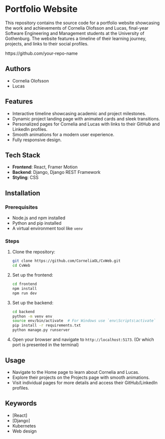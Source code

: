 

# <!-- Title --> Portfolio Website 
<!-- /Title -->

<!-- Description -->
This repository contains the source code for a portfolio website showcasing the work and achievements of Cornelia Olofsson and Lucas, final-year Software Engineering and Management students at the University of Gothenburg. The website features a timeline of their learning journey, projects, and links to their social profiles.
<!-- /Description -->

<!-- Git Link --> https://github.com/your-repo-name <!-- /Git Link -->

## Authors
<!-- Authors -->
- Cornelia Olofsson
- Lucas
<!-- /Authors -->


## Features
- Interactive timeline showcasing academic and project milestones.
- Dynamic project landing page with animated cards and sleek transitions.
- Personalized pages for Cornelia and Lucas with links to their GitHub and LinkedIn profiles.
- Smooth animations for a modern user experience.
- Fully responsive design.

## Tech Stack
- **Frontend**: React, Framer Motion
- **Backend**: Django, Django REST Framework
- **Styling**: CSS

## Installation

### Prerequisites
- Node.js and npm installed
- Python and pip installed
- A virtual environment tool like `venv`

### Steps
1. Clone the repository:
   ```bash
   git clone https://github.com/CorneliaOL/CvWeb.git
   cd CvWeb
   ```

2. Set up the frontend:
   ```bash
   cd frontend
   npm install
   npm run dev
   ```

3. Set up the backend:
   ```bash
   cd backend
   python -m venv env
   source env/bin/activate  # For Windows use `env\Scripts\activate`
   pip install -r requirements.txt
   python manage.py runserver
   ```

4. Open your browser and navigate to `http://localhost:5173`. (Or which port is presented in the terminal)

## Usage
- Navigate to the Home page to learn about Cornelia and Lucas.
- Explore their projects on the Projects page with smooth animations.
- Visit individual pages for more details and access their GitHub/LinkedIn profiles.

## Keywords
<!-- Keywords -->
- [React]
- [Django]
- Kubernetes
- Web design

<!-- /Keywords -->

